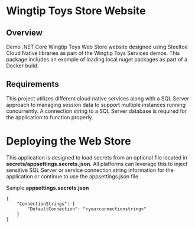 # Wingtip Toys Store Website

## Overview
Demo .NET Core Wingtip Toys Web Store website designed using Steeltoe Cloud Native libraries as part of the Wingtip Toys Services demos. This package includes an example of loading local nuget packages as part of a Docker build. 

## Requirements
This project utilizes different cloud native services along with a SQL Server approach to managing session data to support multiple instances running concurrently. A connection string to a SQL Server database is required for the application to function properly.

# Deploying the Web Store

This application is designed to load secrets from an optional file located in **secrets/appsettings.secrets.json**. All platforms can leverage this to inject sensitive SQL Server or service connection string information for the application or continue to use the appsettings.json file.

Sample **appsettings.secrets.json**

    {
        "ConnectionStrings": {
            "DefaultConnection": "<yourconnectionstring>"
        }    
    }  

